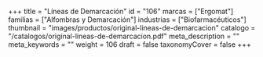 +++
title = "Líneas de Demarcación"
id = "106"
marcas = ["Ergomat"]
familias = ["Alfombras y Demarcación"]
industrias = ["Biofarmacéuticos"]
thumbnail = "images/productos/original-lineas-de-demarcacion"
catalogo = "/catalogos/original-lineas-de-demarcacion.pdf"
meta_description = ""
meta_keywords = ""
weight = 106
draft = false
taxonomyCover = false
+++
